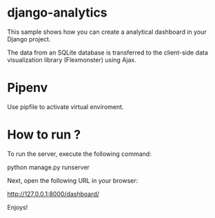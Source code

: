 # django-analytics
This sample shows how you can create a analytical dashboard in your Django project.

The data from an SQLite database is transferred to the client-side data visualization library (Flexmonster) using Ajax.

# Pipenv
Use pipfile to activate virtual enviroment.

# How to run ?
To run the server, execute the following command:

python manage.py runserver

Next, open the following URL in your browser:

http://127.0.0.1:8000/dashboard/

Enjoys!
